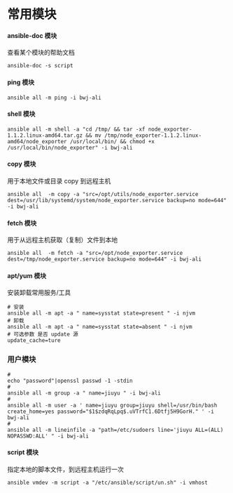 # 常用模块

#### ansible-doc 模块

查看某个模块的帮助文档

```
ansible-doc -s script
```

#### ping 模块

```shell
ansible all -m ping -i bwj-ali
```

#### shell 模块

```shell
ansible all -m shell -a "cd /tmp/ && tar -xf node_exporter-1.1.2.linux-amd64.tar.gz && mv /tmp/node_exporter-1.1.2.linux-amd64/node_exporter /usr/local/bin/ && chmod +x /usr/local/bin/node_exporter" -i bwj-ali
```

#### copy 模块

用于本地文件或目录 copy 到远程主机

```shell
ansible all  -m copy -a "src=/opt/utils/node_exporter.service dest=/usr/lib/systemd/system/node_exporter.service backup=no mode=644" -i bwj-ali
```

#### fetch 模块

用于从远程主机获取（复制）文件到本地

```
ansible all  -m fetch -a "src=/opt/node_exporter.service dest=/tmp/node_exporter.service backup=no mode=644" -i bwj-ali
```

#### apt/yum 模块

安装卸载常用服务/工具

```
# 安装
ansible all -m apt -a " name=sysstat state=present " -i njvm 
# 卸载
ansible all -m apt -a " name=sysstat state=absent " -i njvm
# 可选参数 是否 update 源
update_cache=ture
```



### 用户模块

```
#
echo "password"|openssl passwd -1 -stdin
#
ansible all -m group -a " name=jiuyu " -i bwj-ali
#
ansible all -m user -a ' name=jiuyu group=jiuyu shell=/usr/bin/bash create_home=yes password="$1$zdqRqLpq$.uVTrfC1.6Dtfj5H9GorH." ' -i bwj-ali
#
ansible all -m lineinfile -a "path=/etc/sudoers line='jiuyu ALL=(ALL) NOPASSWD:ALL' " -i bwj-ali
```



#### script 模块

指定本地的脚本文件，到远程主机运行一次

```
ansible vmdev -m script -a "/etc/ansible/script/un.sh" -i vmhost
```

